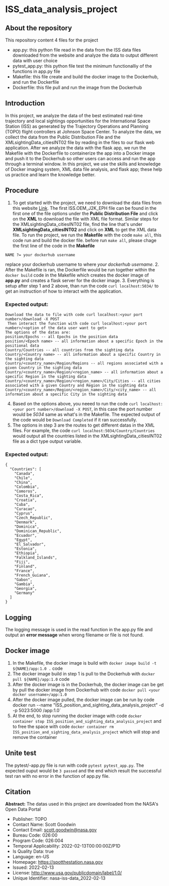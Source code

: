 # ISS_data_analysis_project
## About the repository
This repository content 4 files for the project
 - app.py: this python file read in the data from the ISS data files downloaded from the website and analyze the data to output different data with user choice
 - pytest_app.py: this python file test the minimum functionalliy of the functions in app.py file
 - Makefile: this file create and build the docker image to the Dockerhub, and run the Dockerfile
 - Dockerfile: this file pull and run the image from the Dockerhub

## Introduction
In this project, we analyze the data of the best estimated real-time trajectory and local sightings opportunities for the International Space Station (ISS) as generated by the Trajectory Operations and Planning (TOPO) flight controllers at Johnson Space Center. To analyze the data, we collect the data from the Public Distribution File and the XMLsightingData_citiesINT02 file by reading in the files to our flask web application. After we analyze the data with the flask app, we run the Makefile with the Dockerfile to containerize the app into a Docker image and push it to the Dockerhub so other users can access and run the app through a terminal window. In this project, we use the skills and knowledge of Docker imaging system, XML data file analysis, and flask app; these help us practice and learn the knowledge better.

## Procedure
1. To get started with the project, we need to download the data files from this website [Link](https://data.nasa.gov/Space-Science/ISS_COORDS_2022-02-13/r6u8-bhhq). The first ISS.OEM_J2K_EPH file can be found in the first one of the file options under the **Public Distribution File** and click on the **XML** to download the file with XML file format. Similar steps for the XMLsightingData_citiesINT02 file, find the line that's under **XMLsightingData_citiesINT02** and click on **XML** to get the XML data file. 
To run the project, we run the **Makefile** with the code `make all`, this code run and build the docker file. before run `make all`, please chage the first line of the code in the **Makefile**
```
NAME ?= your dockerhub username
```
replace your dockerhub username to where *your dockerhub username*.
2. After the Makefile is ran, the Dockerfile would be run together within the `docker build` code in the Makefile which creates the docker image of **app.py** and creates a flask server for the docker image.
3. Everything is setup after step 1 and 2 above, than run the code `curl localhost:5034/` to get an instruction of how to interact with the application. 
### Expected output:
```
Download the data to file with code curl localhost:<your port number>/download -X POST
 Then interact the function with code curl localhost:<your port number>/<option of the data user want to get>
The options of the datas are:
position/Epochs -- all Epochs in the position data
position/<Epoch name> -- all information about a specific Epoch in the positional data
Country/Countries -- all countries from the sighting data
Country/<Country name> -- all information about a specific Country in the sighting data
Country/<country_name>/Region/Regions -- all regions associated with a given Country in the sighting data
Country/<country_name>/Region/<region_name> -- all information about a specific Region in the sighting data
Country/<country_name>/Region/<region_name>/City/Cities -- all cities associated with a given Country and Region in the sighting data
Country/<country_name>/Region/<region_name>/City/<city_name> -- all information about a specific City in the sighting data
```
4. Based on the options above, you neeed to run the code `curl localhost:<your port number>/download -X POST`, in this case the port number would be *5034* same as what's in the Makefile. The expected output of the code would be `Download Completed` if it ran successfully. 
5. The options in step 3 are the routes to get different datas in the XML files. For example, the code `curl localhost:5034/Country/Countries` would output all the countries listed in the XMLsightingData_citiesINT02 file as a dict type output variable.
### Expected output:
```
{
  "Countries": [
    "Canada",
    "Chile",
    "China",
    "Colombia",
    "Comoros",
    "Costa_Rica",
    "Croatia",
    "Cuba",
    "Curacao",
    "Cyprus",
    "Czech_Republic",
    "Denmark",
    "Dominica",
    "Dominican_Republic",
    "Ecuador",
    "Egypt",
    "El_Salvador",
    "Estonia",
    "Ethiopia",
    "Falkland_Islands",
    "Fiji",
    "Finland",
    "France",
    "French_Guiana",
    "Gabon",
    "Gambia",
    "Georgia",
    "Germany"
  ]
}
```

## Logging
The logging message is used in the read function in the app.py file and output an **error message** when wrong filename or file is not found. 

## Docker image
1. In the Makefile, the docker image is build with `docker image build -t ${NAME}/app:1.0 .` code 
2. The docker image build in step 1 is pull to the Dockerhub with `docker pull ${NAME}/app:1.0` code
3. After the docker image is in the Dockerhub, the docker image can be get by pull the docker image from Dockerhub with code `docker pull <your docker username>/app:1.0` 
4. After the docker image pulled, the docker image can be run by code docker run --name "ISS_position_and_sighting_data_analysis_project" -d -p 5023:5000 <your Dockerhub username>/app:1.0`
5. At the end, to stop running the docker image with code `docker container stop ISS_position_and_sighting_data_analysis_project` and to free the space with code `docker container rm ISS_position_and_sighting_data_analysis_project` which will stop and remove the container

## Unite test
The pytest/-app.py file is run with code `pytest pytest_app.py`. The expected ouput would be `3 passed` and the end which result the successful test ran with no error in the function of app.py file.
 
## Citation
**Abstract:** The datas used in this project are downloaded from the NASA's Open Data Portal
 - Publisher:	TOPO
 - Contact Name:	Scott Goodwin
 - Contact Email:	scott.goodwin@nasa.gov
 - Bureau Code:	026:00
 - Program Code:	026:004
 - Temporal Applicability:	2022-02-13T00:00:00Z/P1D
 - Is Quality Data:	true
 - Language:	en-US
 - Homepage:	https://spotthestation.nasa.gov
 - Issued:	2022-02-13
 - License:	http://www.usa.gov/publicdomain/label/1.0/
 - Unique Identifier:	nasa-iss-data_2022-02-13

